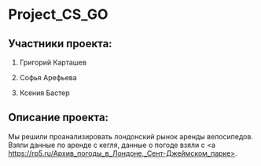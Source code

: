 # Project_CS_GO
## Участники проекта: 
1) Григорий Карташев 

2) Софья Арефьева 

3) Ксения Бастер 

## Описание проекта: 
Мы решили проанализировать лондонский рынок аренды велосипедов. Взяли данные по аренде с кегля, данные о погоде взяли с <a https://rp5.ru/Архив_погоды_в_Лондоне,_Сент-Джеймском_парке>. 



